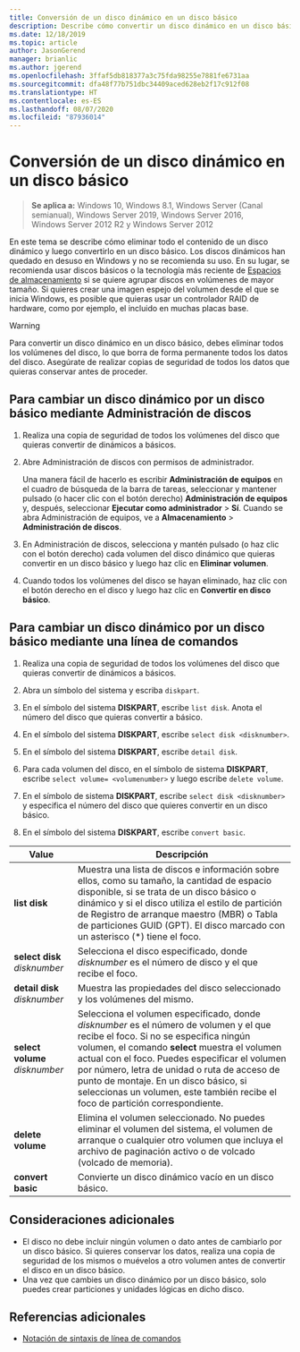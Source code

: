 ```yaml
---
title: Conversión de un disco dinámico en un disco básico
description: Describe cómo convertir un disco dinámico en un disco básico.
ms.date: 12/18/2019
ms.topic: article
author: JasonGerend
manager: brianlic
ms.author: jgerend
ms.openlocfilehash: 3ffaf5db818377a3c75fda98255e7881fe6731aa
ms.sourcegitcommit: dfa48f77b751dbc34409aced628eb2f17c912f08
ms.translationtype: HT
ms.contentlocale: es-ES
ms.lasthandoff: 08/07/2020
ms.locfileid: "87936014"
---
```

# <a name="change-a-dynamic-disk-back-to-a-basic-disk"></a>Conversión de un disco dinámico en un disco básico

> **Se aplica a:** Windows 10, Windows 8.1, Windows Server (Canal semianual), Windows Server 2019, Windows Server 2016, Windows Server 2012 R2 y Windows Server 2012

En este tema se describe cómo eliminar todo el contenido de un disco dinámico y luego convertirlo en un disco básico. Los discos dinámicos han quedado en desuso en Windows y no se recomienda su uso. En su lugar, se recomienda usar discos básicos o la tecnología más reciente de [Espacios de almacenamiento](https://support.microsoft.com/help/12438/windows-10-storage-spaces) si se quiere agrupar discos en volúmenes de mayor tamaño. Si quieres crear una imagen espejo del volumen desde el que se inicia Windows, es posible que quieras usar un controlador RAID de hardware, como por ejemplo, el incluido en muchas placas base.

> [!WARNING]
> Para convertir un disco dinámico en un disco básico, debes eliminar todos los volúmenes del disco, lo que borra de forma permanente todos los datos del disco. Asegúrate de realizar copias de seguridad de todos los datos que quieras conservar antes de proceder.

## <a name="to-change-a-dynamic-disk-back-to-a-basic-disk-by-using-disk-management"></a>Para cambiar un disco dinámico por un disco básico mediante Administración de discos

1.  Realiza una copia de seguridad de todos los volúmenes del disco que quieras convertir de dinámicos a básicos.

2. Abre Administración de discos con permisos de administrador.

   Una manera fácil de hacerlo es escribir **Administración de equipos** en el cuadro de búsqueda de la barra de tareas, seleccionar y mantener pulsado (o hacer clic con el botón derecho) **Administración de equipos** y, después, seleccionar **Ejecutar como administrador** > **Sí**. Cuando se abra Administración de equipos, ve a **Almacenamiento** > **Administración de discos**.

2.  En Administración de discos, selecciona y mantén pulsado (o haz clic con el botón derecho) cada volumen del disco dinámico que quieras convertir en un disco básico y luego haz clic en **Eliminar volumen**.

3.  Cuando todos los volúmenes del disco se hayan eliminado, haz clic con el botón derecho en el disco y luego haz clic en **Convertir en disco básico**.

## <a name="to-change-a-dynamic-disk-back-to-a-basic-disk-by-using-a-command-line"></a>Para cambiar un disco dinámico por un disco básico mediante una línea de comandos

1.  Realiza una copia de seguridad de todos los volúmenes del disco que quieras convertir de dinámicos a básicos.

2.  Abra un símbolo del sistema y escriba `diskpart`.

3.  En el símbolo del sistema **DISKPART**, escribe `list disk`. Anota el número del disco que quieras convertir a básico.

4.  En el símbolo del sistema **DISKPART**, escribe `select disk <disknumber>`.

5.  En el símbolo del sistema **DISKPART**, escribe `detail disk`.

6.  Para cada volumen del disco, en el símbolo de sistema **DISKPART**, escribe `select volume= <volumenumber>` y luego escribe `delete volume`.

7.  En el símbolo de sistema **DISKPART**, escribe `select disk <disknumber>` y especifica el número del disco que quieres convertir en un disco básico.

8.  En el símbolo del sistema **DISKPART**, escribe `convert basic`.

| Value  | Descripción |
| --- | --- |
| **list disk**                         | Muestra una lista de discos e información sobre ellos, como su tamaño, la cantidad de espacio disponible, si se trata de un disco básico o dinámico y si el disco utiliza el estilo de partición de Registro de arranque maestro (MBR) o Tabla de particiones GUID (GPT). El disco marcado con un asterisco (*) tiene el foco. |
| **select disk** <em>disknumber</em>   | Selecciona el disco especificado, donde <em>disknumber</em> es el número de disco y el que recibe el foco.  |
| **detail disk** <em>disknumber</em>   | Muestra las propiedades del disco seleccionado y los volúmenes del mismo.  |
| **select volume** <em>disknumber</em> | Selecciona el volumen especificado, donde <em>disknumber</em> es el número de volumen y el que recibe el foco. Si no se especifica ningún volumen, el comando **select** muestra el volumen actual con el foco. Puedes especificar el volumen por número, letra de unidad o ruta de acceso de punto de montaje. En un disco básico, si seleccionas un volumen, este también recibe el foco de partición correspondiente. |
| **delete volume**                     | Elimina el volumen seleccionado. No puedes eliminar el volumen del sistema, el volumen de arranque o cualquier otro volumen que incluya el archivo de paginación activo o de volcado (volcado de memoria). |
| **convert basic** | Convierte un disco dinámico vacío en un disco básico.  |

## <a name="additional-considerations"></a>Consideraciones adicionales

-   El disco no debe incluir ningún volumen o dato antes de cambiarlo por un disco básico. Si quieres conservar los datos, realiza una copia de seguridad de los mismos o muévelos a otro volumen antes de convertir el disco en un disco básico.
-   Una vez que cambies un disco dinámico por un disco básico, solo puedes crear particiones y unidades lógicas en dicho disco.

## <a name="additional-references"></a>Referencias adicionales

-   [Notación de sintaxis de línea de comandos](/previous-versions/orphan-topics/ws.11/cc742449(v=ws.11))
